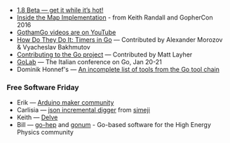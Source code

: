 - [1.8 Beta — get it while it’s hot!](https://beta.golang.org/doc/go1.8)
- [Inside the Map Implementation](https://www.youtube.com/watch?v=Tl7mi9QmLns) - from Keith Randall and GopherCon 2016
- [GothamGo videos are on YouTube](https://www.youtube.com/watch?v=h6Cw9iCDVcU&list=PLeGxIOPLk9EKlDXkzKgQLrBhcwWUtUeEk&index=1)
- [How Do They Do It: Timers in Go](https://blog.gopheracademy.com/advent-2016/go-timers/) — Contributed by Alexander Morozov & Vyacheslav Bakhmutov 
- [Contributing to the Go project](https://blog.gopheracademy.com/advent-2016/contributing-to-the-go-project/) — Contributed by Matt Layher
- [GoLab](http://golab.io/) — The Italian conference on Go, Jan 20-21
- Dominik Honnef's — [An incomplete list of tools from the Go tool chain](https://dominik.honnef.co/posts/2014/12/go-tools/)

### Free Software Friday

- Erik — [Arduino maker community](http://www.arduino.org/makers)
- Carlisia — [json incremental digger](https://github.com/simeji/jid) from [simeji](https://github.com/simeji)
- Keith — [Delve](https://github.com/derekparker/delve)
- Bill — [go-hep](https://github.com/go-hep) and [gonum](https://github.com/gonum) - Go-based software for the High Energy Physics community